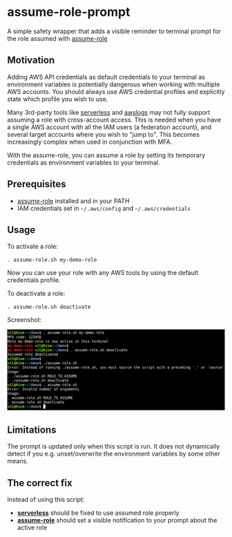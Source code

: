 # assume-role-prompt

A simple safety wrapper that adds a visible reminder to terminal prompt for the role assumed with [assume-role](https://github.com/remind101/assume-role)

## Motivation

Adding AWS API credentials as default credentials to your terminal as environment variables is potentially dangerous when working with multiple AWS accounts. You should always use AWS credential profiles and explicitly state which profile you wish to use.

Many 3rd-party tools like [serverless](https://github.com/serverless/serverless) and [awslogs](https://github.com/jorgebastida/awslogs) may not fully support assuming a role with cross-account access. This is needed when you have a single AWS account with all the IAM users (a federation account), and several target accounts where you wish to "jump to". This becomes increasingly complex when used in conjunction with MFA.

With the assume-role, you can assume a role by setting its temporary credentials as environment variables to your terminal.

## Prerequisites

- [assume-role](https://github.com/remind101/assume-role) installed and in your PATH
- IAM credentials set in `~/.aws/config` and `~/.aws/credentials`

## Usage

To activate a role:

    . assume-role.sh my-demo-role

Now you can use your role with any AWS tools by using the default credentials profile.

To deactivate a role:

    . assume-role.sh deactivate

Screenshot:

![What it looks like](demo.png)

## Limitations

The prompt is updated only when this script is run. It does not dynamically detect if you e.g. unset/overwrite the environment variables by some other means.

## The correct fix

Instead of using this script:

- **[serverless](https://github.com/serverless/serverless/issues/3833)** should be fixed to use assumed role properly
- **[assume-role](https://github.com/jorgebastida/awslogs/issues/202)** should set a visible notification to your prompt about the active role
